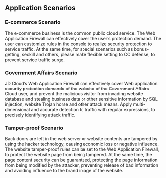 ## Application Scenarios

### E-commerce Scenario

The e-commerce business is the common public cloud service. The Web Application Firewall can effectively cover the user’s protection demand. The user can customize rules in the console to realize security protection to service traffic. At the same time, for special scenarios such as bonus-getting, seckill and others, please make flexible setting to CC defense, to prevent service traffic surge.

### Government Affairs Scenario

JD Cloud’s Web Application Firewall can effectively cover Web application security protection demands of the website of the Government Affairs Cloud user, and prevent the malicious visitor from invading website database and stealing business data or other sensitive information by SQL injection, website Trojan horse and other attack means. Apply multi-dimensional and accurate detection to traffic with regular expressions, to precisely identifying attack traffic.

### Tamper-proof Scenario

Back doors are left in the web server or website contents are tampered by using the hacker technology, causing economic loss or negative influence. The website tamper-proof rules can be set to the Web Application Firewall, to protect the website page from being tampered. At the same time, the page content security can be guaranteed, protecting the page information from being modified by the attacker, preventing release of bad information and avoiding influence to the brand image of the website.

 

 